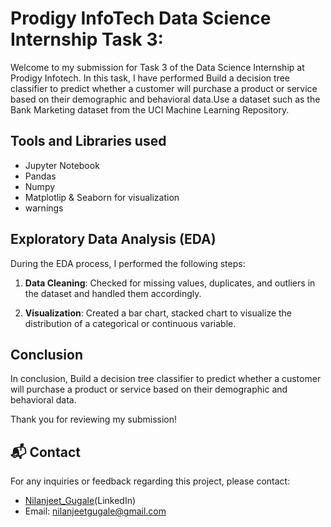 # Prodigy InfoTech Data Science Internship Task 3:

Welcome to my submission for Task 3 of the Data Science Internship at Prodigy Infotech. In this task, I have performed Build a decision tree classifier to predict whether a customer will purchase a product or service based on their demographic and behavioral data.Use a dataset such as the Bank Marketing dataset from the UCI Machine Learning Repository.

## Tools and Libraries used
- Jupyter Notebook
- Pandas
- Numpy
- Matplotlip & Seaborn for visualization
- warnings

## Exploratory Data Analysis (EDA)

During the EDA process, I performed the following steps:

1. **Data Cleaning**: Checked for missing values, duplicates, and outliers in the dataset and handled them accordingly.

2. **Visualization**: Created a bar chart, stacked chart to visualize the distribution of a categorical or continuous variable. 


## Conclusion

In conclusion, Build a decision tree classifier to predict whether a customer will purchase a product or service based on their demographic and behavioral data.

Thank you for reviewing my submission!

## 📬 Contact

For any inquiries or feedback regarding this project, please contact:

- <a>[Nilanjeet_Gugale](https://www.linkedin.com/in/nilanjeet-gugale-b06534252/)(LinkedIn)</a>
- Email: nilanjeetgugale@gmail.com
